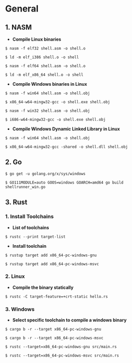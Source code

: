 # General

## 1. NASM

* **Compile Linux binaries**

`$ nasm -f elf32 shell.asm -o shell.o`

`$ ld -m elf_i386 shell.o -o shell`

`$ nasm -f elf64 shell.asm -o shell.o`

`$ ld -m elf_x86_64 shell.o -o shell`

* **Compile Windows binaries in Linux**

`$ nasm -f win64 shell.asm -o shell.obj`

`$ x86_64-w64-mingw32-gcc -o shell.exe shell.obj`

`$ nasm -f win32 shell.asm -o shell.obj`

`$ i686-w64-mingw32-gcc -o shell.exe shell.obj`

* **Compile Windows Dynamic Linked Library in Linux**

`$ nasm -f win64 shell.asm -o shell.obj`

`$ x86_64-w64-mingw32-gcc -shared -o shell.dll shell.obj`

## 2. Go

`$ go get -u golang.org/x/sys/windows`

`$ GO111MODULE=auto GOOS=windows GOARCH=amd64 go build shellrunner_win.go`

## 3. Rust

### 1. Install Toolchains

* **List of toolchains**

`$ rustc --print target-list`

* **Install toolchain**

`$ rustup target add x86_64-pc-windows-gnu`

`$ rustup target add x86_64-pc-windows-msvc`

### 2. Linux

* **Compile the binary statically**

`$ rustc -C target-feature=+crt-static hello.rs`

### 3. Windows

* **Select specific toolchain to compile a windows binary**

`$ cargo b -r --target x86_64-pc-windows-gnu`

`$ cargo b -r --target x86_64-pc-windows-msvc`

`$ rustc --target=x86_64-pc-windows-gnu src/main.rs`

`$ rustc --target=x86_64-pc-windows-msvc src/main.rs`
